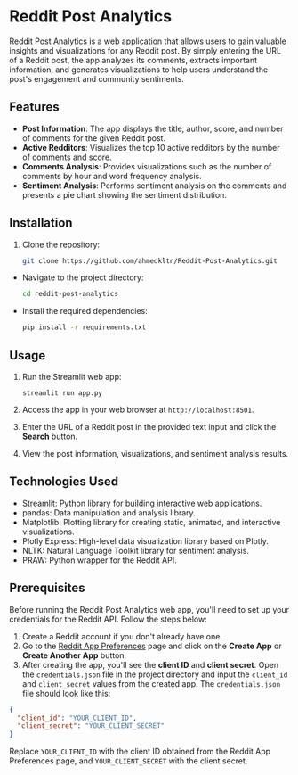 # Reddit Post Analytics

Reddit Post Analytics is a web application that allows users to gain valuable insights and visualizations for any Reddit post. By simply entering the URL of a Reddit post, the app analyzes its comments, extracts important information, and generates visualizations to help users understand the post's engagement and community sentiments.

## Features

- **Post Information**: The app displays the title, author, score, and number of comments for the given Reddit post.
- **Active Redditors**: Visualizes the top 10 active redditors by the number of comments and score.
- **Comments Analysis**: Provides visualizations such as the number of comments by hour and word frequency analysis.
- **Sentiment Analysis**: Performs sentiment analysis on the comments and presents a pie chart showing the sentiment distribution.

## Installation

1. Clone the repository:
    
    ```bash
    git clone https://github.com/ahmedkltn/Reddit-Post-Analytics.git
    ```
    
- Navigate to the project directory:
    
    ```bash
    cd reddit-post-analytics
    ```
    
- Install the required dependencies:
    
    ```bash
    pip install -r requirements.txt
    ```
    

## Usage

1. Run the Streamlit web app:
    
    ```
    streamlit run app.py
    ```
    
2. Access the app in your web browser at `http://localhost:8501`.
3. Enter the URL of a Reddit post in the provided text input and click the **Search** button.
4. View the post information, visualizations, and sentiment analysis results.

## Technologies Used

- Streamlit: Python library for building interactive web applications.
- pandas: Data manipulation and analysis library.
- Matplotlib: Plotting library for creating static, animated, and interactive visualizations.
- Plotly Express: High-level data visualization library based on Plotly.
- NLTK: Natural Language Toolkit library for sentiment analysis.
- PRAW: Python wrapper for the Reddit API.

## Prerequisites

Before running the Reddit Post Analytics web app, you'll need to set up your credentials for the Reddit API. Follow the steps below:

1. Create a Reddit account if you don't already have one.
2. Go to the [Reddit App Preferences](https://www.reddit.com/prefs/apps) page and click on the **Create App** or **Create Another App** button.
3. After creating the app, you'll see the **client ID** and **client secret**. Open the `credentials.json` file in the project directory and input the `client_id` and `client_secret` values from the created app. The `credentials.json` file should look like this:

```json
{
  "client_id": "YOUR_CLIENT_ID",
  "client_secret": "YOUR_CLIENT_SECRET"
}
```

Replace `YOUR_CLIENT_ID` with the client ID obtained from the Reddit App Preferences page, and `YOUR_CLIENT_SECRET` with the client secret.